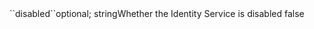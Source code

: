 <tr><td>``disabled``</td><td>optional; string</td><td>Whether the Identity Service is disabled </td><td>false</td><td></td></tr>
